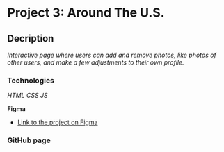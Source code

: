 # Project 3: Around The U.S.

## Decription

*Interactive page where users can add and remove photos, like photos of other users, and make a few adjustments to their own profile.*

### Technologies

*HTML CSS JS*

**Figma**  
  
* [Link to the project on Figma](https://www.figma.com/file/ii4xxsJ0ghevUOcssTlHZv/Sprint-3%3A-Around-the-US?node-id=0%3A1)  

### GitHub page

